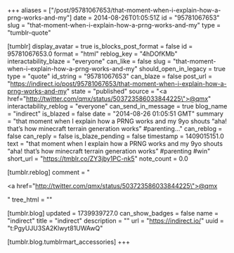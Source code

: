 +++
aliases = ["/post/95781067653/that-moment-when-i-explain-how-a-prng-works-and-my"]
date = 2014-08-26T01:05:51Z
id = "95781067653"
slug = "that-moment-when-i-explain-how-a-prng-works-and-my"
type = "tumblr-quote"

[tumblr]
display_avatar = true
is_blocks_post_format = false
id = 95781067653.0
format = "html"
reblog_key = "4hDOfKMb"
interactability_blaze = "everyone"
can_like = false
slug = "that-moment-when-i-explain-how-a-prng-works-and-my"
should_open_in_legacy = true
type = "quote"
id_string = "95781067653"
can_blaze = false
post_url = "https://indirect.io/post/95781067653/that-moment-when-i-explain-how-a-prng-works-and-my"
state = "published"
source = "<a href=\"http://twitter.com/qmx/status/503723586033844225\">@qmx</a>"
interactability_reblog = "everyone"
can_send_in_message = true
blog_name = "indirect"
is_blazed = false
date = "2014-08-26 01:05:51 GMT"
summary = "that moment when I explain how a PRNG works and my 9yo shouts “aha! that’s how minecraft terrain generation works” #parenting..."
can_reblog = false
can_reply = false
is_blaze_pending = false
timestamp = 1409015151.0
text = "that moment when I explain how a PRNG works and my 9yo shouts “aha! that’s how minecraft terrain generation works” #parenting #win"
short_url = "https://tmblr.co/ZY3jby1PC-nk5"
note_count = 0.0

[tumblr.reblog]
comment = "<p><a href=\"http://twitter.com/qmx/status/503723586033844225\">@qmx</a></p>"
tree_html = ""

[tumblr.blog]
updated = 1739939727.0
can_show_badges = false
name = "indirect"
title = "indirect"
description = ""
url = "https://indirect.io/"
uuid = "t:PgyUJU3SA2Klwyt81UWAwQ"

[tumblr.blog.tumblrmart_accessories]
+++
